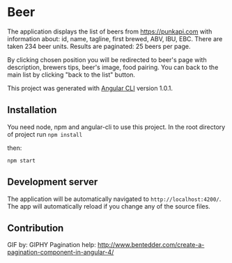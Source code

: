 # Beer

The application displays the list of beers from https://punkapi.com with information about: id, name, tagline, first brewed, ABV, IBU, EBC.
There are taken 234 beer units.
Results are paginated: 25 beers per page.

By clicking chosen position you will be redirected to beer's page with description, brewers tips, beer's image, food pairing.
You can back to the main list by clicking "back to the list" button.

This project was generated with [Angular CLI](https://github.com/angular/angular-cli) version 1.0.1.

## Installation
You need node, npm and angular-cli to use this project.
In the root directory of project run
`npm install`

then:

`npm start`

## Development server

 The application will be automatically navigated to `http://localhost:4200/`. The app will automatically reload if you change any of the source files.

## Contribution

GIF by: GIPHY
Pagination help: http://www.bentedder.com/create-a-pagination-component-in-angular-4/


